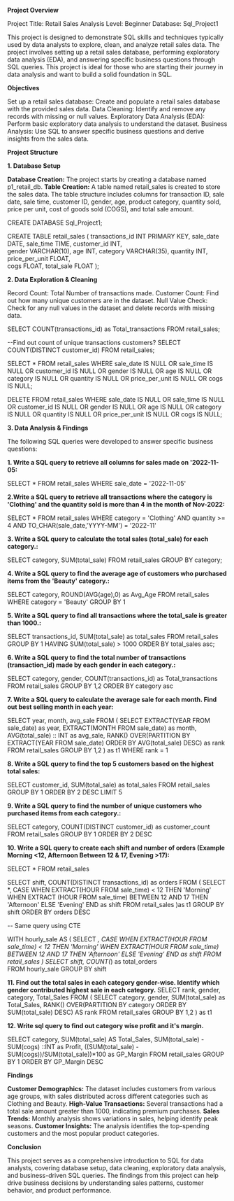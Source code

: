 **Project Overview**

Project Title: Retail Sales Analysis
Level: Beginner
Database: Sql_Project1

This project is designed to demonstrate SQL skills and techniques typically used by data analysts to explore, clean, and analyze retail sales data. The project involves setting up a retail sales database, performing exploratory data analysis (EDA), and answering specific business questions through SQL queries. This project is ideal for those who are starting their journey in data analysis and want to build a solid foundation in SQL.

**Objectives**

Set up a retail sales database: Create and populate a retail sales database with the provided sales data.
Data Cleaning: Identify and remove any records with missing or null values.
Exploratory Data Analysis (EDA): Perform basic exploratory data analysis to understand the dataset.
Business Analysis: Use SQL to answer specific business questions and derive insights from the sales data.


**Project Structure**

**1. Database Setup**
   
**Database Creation:** The project starts by creating a database named p1_retail_db.
**Table Creation:** A table named retail_sales is created to store the sales data. The table structure includes columns for transaction ID, sale date, sale time, customer ID, gender, age, product category, quantity sold, price per unit, cost of goods sold (COGS), and total sale amount.

CREATE DATABASE Sql_Project1;

CREATE TABLE retail_sales
(
    transactions_id INT PRIMARY KEY,
    sale_date DATE,	
    sale_time TIME,
    customer_id INT,	
    gender VARCHAR(10),
    age INT,
    category VARCHAR(35),
    quantity INT,
    price_per_unit FLOAT,	
    cogs FLOAT,
    total_sale FLOAT
);

**2. Data Exploration & Cleaning**

Record Count: Total Number of transactions made.
Customer Count: Find out how many unique customers are in the dataset.
Null Value Check: Check for any null values in the dataset and delete records with missing data.

SELECT
	COUNT(transactions_id) as Total_transactions
FROM retail_sales;
	
--Find out count of unique transactions customers?
SELECT
	COUNT(DISTINCT customer_id)
FROM retail_sales;

SELECT * FROM retail_sales
WHERE 
    sale_date IS NULL OR sale_time IS NULL OR customer_id IS NULL OR 
    gender IS NULL OR age IS NULL OR category IS NULL OR 
    quantity IS NULL OR price_per_unit IS NULL OR cogs IS NULL;

DELETE FROM retail_sales
WHERE 
    sale_date IS NULL OR sale_time IS NULL OR customer_id IS NULL OR 
    gender IS NULL OR age IS NULL OR category IS NULL OR 
    quantity IS NULL OR price_per_unit IS NULL OR cogs IS NULL;

**3. Data Analysis & Findings**

The following SQL queries were developed to answer specific business questions:

**1. Write a SQL query to retrieve all columns for sales made on '2022-11-05:**

SELECT
	*
FROM retail_sales
WHERE sale_date = '2022-11-05'

**2.Write a SQL query to retrieve all transactions where the category is 'Clothing' and the quantity sold is more than 4 in the month of Nov-2022:**


SELECT
	*
FROM retail_sales
WHERE category = 'Clothing'
AND quantity >= 4
AND TO_CHAR(sale_date,'YYYY-MM') = '2022-11'

**3. Write a SQL query to calculate the total sales (total_sale) for each category.:**

SELECT
	category,
	SUM(total_sale)
FROM retail_sales
GROUP BY category;

**4. Write a SQL query to find the average age of customers who purchased items from the 'Beauty' category.:**

SELECT
	category,
	ROUND(AVG(age),0) as Avg_Age
FROM retail_sales
WHERE category = 'Beauty'
GROUP BY 1

**5. Write a SQL query to find all transactions where the total_sale is greater than 1000.:**

SELECT
	transactions_id,
	SUM(total_sale) as total_sales
FROM retail_sales
GROUP BY 1
HAVING SUM(total_sale) > 1000
ORDER BY total_sales asc;

**6. Write a SQL query to find the total number of transactions (transaction_id) made by each gender in each category.:**
	
SELECT
	category,
	gender,
	COUNT(transactions_id) as Total_transactions
FROM retail_sales
GROUP BY 1,2
ORDER BY category asc

**7. Write a SQL query to calculate the average sale for each month. Find out best selling month in each year:**

SELECT
	year,
	month,
	avg_sale
FROM
(
SELECT
	EXTRACT(YEAR FROM sale_date) as year,
	EXTRACT(MONTH FROM sale_date) as month,
	AVG(total_sale) :: INT as avg_sale,
	RANK() OVER(PARTITION BY EXTRACT(YEAR FROM sale_date) ORDER BY AVG(total_sale) DESC) as rank
FROM retail_sales
GROUP BY 1,2
) as t1
WHERE rank = 1

**8. Write a SQL query to find the top 5 customers based on the highest total sales:**

SELECT
	customer_id,
	SUM(total_sale) as total_sales
FROM retail_sales
GROUP BY 1
ORDER BY 2 DESC
LIMIT 5


**9. Write a SQL query to find the number of unique customers who purchased items from each category.:**

SELECT
	category,
	COUNT(DISTINCT customer_id) as customer_count
FROM retail_sales
GROUP BY 1
ORDER BY 2 DESC


**10. Write a SQL query to create each shift and number of orders (Example Morning <12, Afternoon Between 12 & 17, Evening >17):**

SELECT * FROM retail_sales

SELECT
	shift,
	COUNT(DISTINCT transactions_id) as orders
FROM
(
SELECT
	*,
	CASE
		WHEN EXTRACT(HOUR FROM sale_time) < 12 THEN 'Morning'
		WHEN EXTRACT (HOUR FROM sale_time) BETWEEN 12 AND 17 THEN 'Afternoon'
		ELSE 'Evening'
	END as shift
FROM retail_sales
)as t1
GROUP BY shift
ORDER BY orders DESC

-- Same query using CTE

WITH hourly_sale
AS
(
SELECT *,
    CASE
        WHEN EXTRACT(HOUR FROM sale_time) < 12 THEN 'Morning'
        WHEN EXTRACT(HOUR FROM sale_time) BETWEEN 12 AND 17 THEN 'Afternoon'
        ELSE 'Evening'
    END as shift
FROM retail_sales
)
SELECT 
    shift,
    COUNT(*) as total_orders    
FROM hourly_sale
GROUP BY shift

**11. Find out the total sales in each category gender-wise. Identify which gender contributed highest sale in each category.**
SELECT
	rank,
	gender,
	category,
	Total_Sales
FROM
(
SELECT
	category,
	gender,
	SUM(total_sale) as Total_Sales,
	RANK() OVER(PARTITION BY category ORDER BY SUM(total_sale) DESC) AS rank
FROM retail_sales
GROUP BY 1,2
) as t1

**12. Write sql query to find out category wise profit and it's margin.**

SELECT
	category,
	SUM(total_sale) AS Total_Sales,
	SUM(total_sale) - SUM(cogs) ::INT as Profit,
	((SUM(total_sale) - SUM(cogs))/SUM(total_sale))*100 as GP_Margin
FROM retail_sales
GROUP BY 1
ORDER BY GP_Margin DESC

**Findings**

**Customer Demographics:** The dataset includes customers from various age groups, with sales distributed across different categories such as Clothing and Beauty.
**High-Value Transactions:** Several transactions had a total sale amount greater than 1000, indicating premium purchases.
**Sales Trends:** Monthly analysis shows variations in sales, helping identify peak seasons.
**Customer Insights:** The analysis identifies the top-spending customers and the most popular product categories.

**Conclusion**

This project serves as a comprehensive introduction to SQL for data analysts, covering database setup, data cleaning, exploratory data analysis, and business-driven SQL queries. The findings from this project can help drive business decisions by understanding sales patterns, customer behavior, and product performance.

